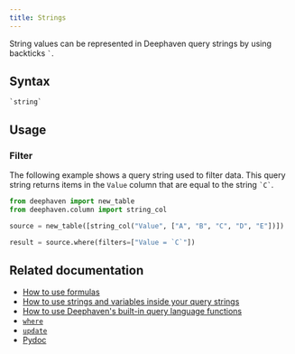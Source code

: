 ```yaml
---
title: Strings
---
```


String values can be represented in Deephaven query strings by using backticks `` ` ``.

## Syntax

```
`string`
```

## Usage

### Filter

The following example shows a query string used to filter data. This query string returns items in the `Value` column that are equal to the string `` `C` ``.

```python order=source,result
from deephaven import new_table
from deephaven.column import string_col

source = new_table([string_col("Value", ["A", "B", "C", "D", "E"])])

result = source.where(filters=["Value = `C`"])
```

## Related documentation

- [How to use formulas](../../../how-to-guides/formulas-how-to.md)
- [How to use strings and variables inside your query strings](../../../how-to-guides/query-scope.md)
- [How to use Deephaven's built-in query language functions](../../../how-to-guides/query-language-functions.md)
- [`where`](../../table-operations/filter/where.md)
- [`update`](../../table-operations/select/update.md)
- [Pydoc](/core/pydoc/code/deephaven.dtypes.html#deephaven.dtypes.string)
